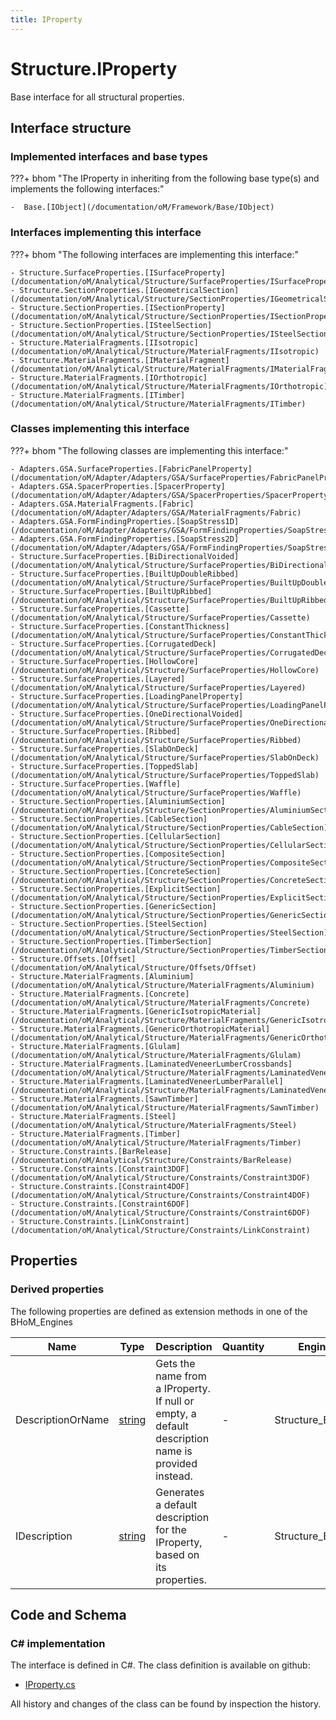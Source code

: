 ```yaml
---
title: IProperty
---
```


# Structure.IProperty

Base interface for all structural properties.

## Interface structure

### Implemented interfaces and base types

???+ bhom "The IProperty in inheriting from the following base type(s) and implements the following interfaces:"

    -  Base.[IObject](/documentation/oM/Framework/Base/IObject)


### Interfaces implementing this interface

???+ bhom "The following interfaces are implementing this interface:"

    - Structure.SurfaceProperties.[ISurfaceProperty](/documentation/oM/Analytical/Structure/SurfaceProperties/ISurfaceProperty)
    - Structure.SectionProperties.[IGeometricalSection](/documentation/oM/Analytical/Structure/SectionProperties/IGeometricalSection)
    - Structure.SectionProperties.[ISectionProperty](/documentation/oM/Analytical/Structure/SectionProperties/ISectionProperty)
    - Structure.SectionProperties.[ISteelSection](/documentation/oM/Analytical/Structure/SectionProperties/ISteelSection)
    - Structure.MaterialFragments.[IIsotropic](/documentation/oM/Analytical/Structure/MaterialFragments/IIsotropic)
    - Structure.MaterialFragments.[IMaterialFragment](/documentation/oM/Analytical/Structure/MaterialFragments/IMaterialFragment)
    - Structure.MaterialFragments.[IOrthotropic](/documentation/oM/Analytical/Structure/MaterialFragments/IOrthotropic)
    - Structure.MaterialFragments.[ITimber](/documentation/oM/Analytical/Structure/MaterialFragments/ITimber)


### Classes implementing this interface

???+ bhom "The following classes are implementing this interface:"

    - Adapters.GSA.SurfaceProperties.[FabricPanelProperty](/documentation/oM/Adapter/Adapters/GSA/SurfaceProperties/FabricPanelProperty)
    - Adapters.GSA.SpacerProperties.[SpacerProperty](/documentation/oM/Adapter/Adapters/GSA/SpacerProperties/SpacerProperty)
    - Adapters.GSA.MaterialFragments.[Fabric](/documentation/oM/Adapter/Adapters/GSA/MaterialFragments/Fabric)
    - Adapters.GSA.FormFindingProperties.[SoapStress1D](/documentation/oM/Adapter/Adapters/GSA/FormFindingProperties/SoapStress1D)
    - Adapters.GSA.FormFindingProperties.[SoapStress2D](/documentation/oM/Adapter/Adapters/GSA/FormFindingProperties/SoapStress2D)
    - Structure.SurfaceProperties.[BiDirectionalVoided](/documentation/oM/Analytical/Structure/SurfaceProperties/BiDirectionalVoided)
    - Structure.SurfaceProperties.[BuiltUpDoubleRibbed](/documentation/oM/Analytical/Structure/SurfaceProperties/BuiltUpDoubleRibbed)
    - Structure.SurfaceProperties.[BuiltUpRibbed](/documentation/oM/Analytical/Structure/SurfaceProperties/BuiltUpRibbed)
    - Structure.SurfaceProperties.[Cassette](/documentation/oM/Analytical/Structure/SurfaceProperties/Cassette)
    - Structure.SurfaceProperties.[ConstantThickness](/documentation/oM/Analytical/Structure/SurfaceProperties/ConstantThickness)
    - Structure.SurfaceProperties.[CorrugatedDeck](/documentation/oM/Analytical/Structure/SurfaceProperties/CorrugatedDeck)
    - Structure.SurfaceProperties.[HollowCore](/documentation/oM/Analytical/Structure/SurfaceProperties/HollowCore)
    - Structure.SurfaceProperties.[Layered](/documentation/oM/Analytical/Structure/SurfaceProperties/Layered)
    - Structure.SurfaceProperties.[LoadingPanelProperty](/documentation/oM/Analytical/Structure/SurfaceProperties/LoadingPanelProperty)
    - Structure.SurfaceProperties.[OneDirectionalVoided](/documentation/oM/Analytical/Structure/SurfaceProperties/OneDirectionalVoided)
    - Structure.SurfaceProperties.[Ribbed](/documentation/oM/Analytical/Structure/SurfaceProperties/Ribbed)
    - Structure.SurfaceProperties.[SlabOnDeck](/documentation/oM/Analytical/Structure/SurfaceProperties/SlabOnDeck)
    - Structure.SurfaceProperties.[ToppedSlab](/documentation/oM/Analytical/Structure/SurfaceProperties/ToppedSlab)
    - Structure.SurfaceProperties.[Waffle](/documentation/oM/Analytical/Structure/SurfaceProperties/Waffle)
    - Structure.SectionProperties.[AluminiumSection](/documentation/oM/Analytical/Structure/SectionProperties/AluminiumSection)
    - Structure.SectionProperties.[CableSection](/documentation/oM/Analytical/Structure/SectionProperties/CableSection)
    - Structure.SectionProperties.[CellularSection](/documentation/oM/Analytical/Structure/SectionProperties/CellularSection)
    - Structure.SectionProperties.[CompositeSection](/documentation/oM/Analytical/Structure/SectionProperties/CompositeSection)
    - Structure.SectionProperties.[ConcreteSection](/documentation/oM/Analytical/Structure/SectionProperties/ConcreteSection)
    - Structure.SectionProperties.[ExplicitSection](/documentation/oM/Analytical/Structure/SectionProperties/ExplicitSection)
    - Structure.SectionProperties.[GenericSection](/documentation/oM/Analytical/Structure/SectionProperties/GenericSection)
    - Structure.SectionProperties.[SteelSection](/documentation/oM/Analytical/Structure/SectionProperties/SteelSection)
    - Structure.SectionProperties.[TimberSection](/documentation/oM/Analytical/Structure/SectionProperties/TimberSection)
    - Structure.Offsets.[Offset](/documentation/oM/Analytical/Structure/Offsets/Offset)
    - Structure.MaterialFragments.[Aluminium](/documentation/oM/Analytical/Structure/MaterialFragments/Aluminium)
    - Structure.MaterialFragments.[Concrete](/documentation/oM/Analytical/Structure/MaterialFragments/Concrete)
    - Structure.MaterialFragments.[GenericIsotropicMaterial](/documentation/oM/Analytical/Structure/MaterialFragments/GenericIsotropicMaterial)
    - Structure.MaterialFragments.[GenericOrthotropicMaterial](/documentation/oM/Analytical/Structure/MaterialFragments/GenericOrthotropicMaterial)
    - Structure.MaterialFragments.[Glulam](/documentation/oM/Analytical/Structure/MaterialFragments/Glulam)
    - Structure.MaterialFragments.[LaminatedVeneerLumberCrossbands](/documentation/oM/Analytical/Structure/MaterialFragments/LaminatedVeneerLumberCrossbands)
    - Structure.MaterialFragments.[LaminatedVeneerLumberParallel](/documentation/oM/Analytical/Structure/MaterialFragments/LaminatedVeneerLumberParallel)
    - Structure.MaterialFragments.[SawnTimber](/documentation/oM/Analytical/Structure/MaterialFragments/SawnTimber)
    - Structure.MaterialFragments.[Steel](/documentation/oM/Analytical/Structure/MaterialFragments/Steel)
    - Structure.MaterialFragments.[Timber](/documentation/oM/Analytical/Structure/MaterialFragments/Timber)
    - Structure.Constraints.[BarRelease](/documentation/oM/Analytical/Structure/Constraints/BarRelease)
    - Structure.Constraints.[Constraint3DOF](/documentation/oM/Analytical/Structure/Constraints/Constraint3DOF)
    - Structure.Constraints.[Constraint4DOF](/documentation/oM/Analytical/Structure/Constraints/Constraint4DOF)
    - Structure.Constraints.[Constraint6DOF](/documentation/oM/Analytical/Structure/Constraints/Constraint6DOF)
    - Structure.Constraints.[LinkConstraint](/documentation/oM/Analytical/Structure/Constraints/LinkConstraint)


## Properties

### Derived properties

The following properties are defined as extension methods in one of the BHoM_Engines

| Name             | Type             | Description      | Quantity         | Engine           |
|------------------|------------------|------------------|------------------|------------------|
| DescriptionOrName | [string](https://learn.microsoft.com/en-us/dotnet/api/System.String?view=netstandard-2.0) | Gets the name from a IProperty. If null or empty, a default description name is provided instead. | - | Structure_Engine |
| IDescription | [string](https://learn.microsoft.com/en-us/dotnet/api/System.String?view=netstandard-2.0) | Generates a default description for the IProperty, based on its properties. | - | Structure_Engine |


## Code and Schema

### C# implementation

The interface is defined in C#. The class definition is available on github:

- [IProperty.cs](https://github.com/BHoM/BHoM/blob/develop/Structure_oM/IProperty.cs)

All history and changes of the class can be found by inspection the history.
